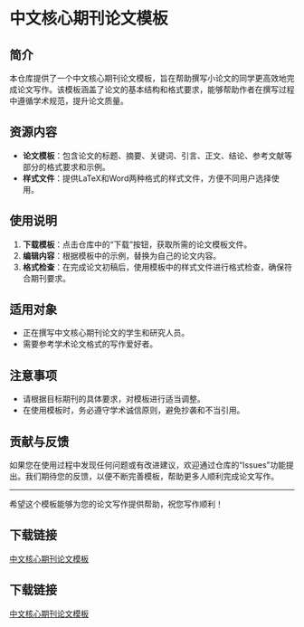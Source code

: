# 中文核心期刊论文模板

## 简介

本仓库提供了一个中文核心期刊论文模板，旨在帮助撰写小论文的同学更高效地完成论文写作。该模板涵盖了论文的基本结构和格式要求，能够帮助作者在撰写过程中遵循学术规范，提升论文质量。

## 资源内容

- **论文模板**：包含论文的标题、摘要、关键词、引言、正文、结论、参考文献等部分的格式要求和示例。
- **样式文件**：提供LaTeX和Word两种格式的样式文件，方便不同用户选择使用。

## 使用说明

1. **下载模板**：点击仓库中的“下载”按钮，获取所需的论文模板文件。
2. **编辑内容**：根据模板中的示例，替换为自己的论文内容。
3. **格式检查**：在完成论文初稿后，使用模板中的样式文件进行格式检查，确保符合期刊要求。

## 适用对象

- 正在撰写中文核心期刊论文的学生和研究人员。
- 需要参考学术论文格式的写作爱好者。

## 注意事项

- 请根据目标期刊的具体要求，对模板进行适当调整。
- 在使用模板时，务必遵守学术诚信原则，避免抄袭和不当引用。

## 贡献与反馈

如果您在使用过程中发现任何问题或有改进建议，欢迎通过仓库的“Issues”功能提出。我们期待您的反馈，以便不断完善模板，帮助更多人顺利完成论文写作。

---

希望这个模板能够为您的论文写作提供帮助，祝您写作顺利！

## 下载链接

[中文核心期刊论文模板](https://pan.quark.cn/s/417bb423cea4)

## 下载链接

[中文核心期刊论文模板](https://pan.quark.cn/s/3b6198c69f09)